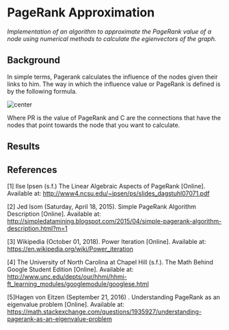 # PageRank Approximation
*Implementation of an algorithm to approximate the PageRank value of a node using numerical methods to calculate the egienvectors of the graph.*

## Background

In simple terms, Pagerank calculates the influence of the nodes given their links to him. The way in which the influence value or PageRank is defined is by the following formula.


![center](https://qph.fs.quoracdn.net/main-qimg-a9fb139f045563fdf31da58c06666db3)

Where PR is the value of PageRank and C are the connections that have the nodes that point towards the node that you want to calculate.

## Results


## References

[1] Ilse Ipsen (s.f.) The Linear Algebraic Aspects of PageRank [Online]. Available at: http://www4.ncsu.edu/~ipsen/ps/slides_dagstuhl07071.pdf 

[2] Jed Isom (Saturday, April 18, 2015). Simple PageRank Algorithm Description [Online]. Available at: http://simpledatamining.blogspot.com/2015/04/simple-pagerank-algorithm-description.html?m=1 

[3] Wikipedia (October 01, 2018). Power Iteration [Online]. Available at: https://en.wikipedia.org/wiki/Power_iteration 

[4] The University of North Carolina at Chapel Hill (s.f.). The Math Behind Google Student Edition [Online]. Available at: http://www.unc.edu/depts/our/hhmi/hhmi-ft_learning_modules/googlemodule/googlese.html 

[5]Hagen von Eitzen (September 21, 2016) . Understanding PageRank as an eigenvalue problem [Online]. Available at: https://math.stackexchange.com/questions/1935927/understanding-pagerank-as-an-eigenvalue-problem 
